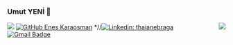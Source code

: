 

### Umut YENİ 👋

<!-- prettier-ignore-start -->
<!-- markdownlint-disable -->
<img align="right" src="https://github-readme-stats.vercel.app/api?username=enesKaraosman&show_icons=true&icon_color=278ECF&text_color=718096&bg_color=f7f7f7&hide_title=true" />
<!-- markdownlint-enable -->
<!-- prettier-ignore-end -->

![](https://visitor-badge.glitch.me/badge?page_id=EnesKaraosman.EnesKaraosman)
[![GitHub Enes Karaosman](https://img.shields.io/github/followers/EnesKaraosman?label=follow&style=social)](https://github.com/umutyenitr)
*//[![Linkedin: thaianebraga](https://img.shields.io/badge/-EnesKaraosman-blue?style=flat-square&logo=Linkedin&logoColor=white&link=https://www.linkedin.com/in/enes-*//karaosman-50b952105/)](https://www.linkedin.com/in/enes-karaosman-50b952105/)
[![Gmail Badge](https://img.shields.io/badge/-enesKaraosman-c14438?style=flat&logo=Gmail&logoColor=white&link=mailto:umutyenitr@gmail.com)](mailto:umutyenitr@gmail.com)

<br>
